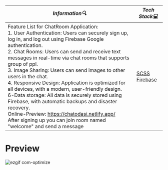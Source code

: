 | **_Information:mag:_**                                                                                                                                                                                                                                                                                   | **_Tech Stack:computer:_**                                                                                                                                                                                                                                                                                                         |
|-----------------------------------------------------------------------------------------------------------------------------------------------------------------------------------------------------------------------------------------------------------------------------------------------------|--------------------------------------------------------------------------------------------------------------------------------------------------------------------------------------------------------------------------------------------------------------------------------------------------------------------------------|
| Feature List for ChatRoom Application:<br>1. User Authentication: Users can securely sign up, log in, and log out using Firebase Google authentication.<br>2. Chat Rooms: Users can send and receive text messages in real-time via chat rooms that supports group of ppl.<br>3. Image Sharing: Users can send images to other users in the chat.<br>4. Responsive Design: Application is optimized for all devices, with a modern, user-friendly design.<br>6-Data storage: All data is securely stored using Firebase, with automatic backups and disaster recovery.<br>Online-Preview: https://chatodasi.netlify.app/<br>After signing up you can join  room named "welcome" and send  a message |<a target="blank" href="https://sass-lang.com/guide"> SCSS </a> <br> <a target="blank" href="https://firebase.google.com/"> Firebase </a> |

<h1>Preview</h1>

![ezgif com-optimize](https://user-images.githubusercontent.com/109925130/217525975-43d4cb51-b11d-4563-a48a-9b290c9d681f.gif)
